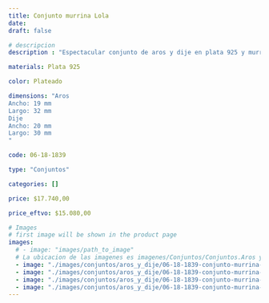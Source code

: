 ```yaml
---
title: Conjunto murrina Lola
date: 
draft: false

# descripcion
description : "Espectacular conjunto de aros y dije en plata 925 y murrina. Muy livianos. Colores sutiles."

materials: Plata 925

color: Plateado

dimensions: "Aros
Ancho: 19 mm 
Largo: 32 mm
Dije
Ancho: 20 mm 
Largo: 30 mm
"

code: 06-18-1839

type: "Conjuntos"

categories: []

price: $17.740,00

price_eftvo: $15.080,00

# Images
# first image will be shown in the product page
images:
  # - image: "images/path_to_image"
  # La ubicacion de las imagenes es imagenes/Conjuntos/Conjuntos.Aros y Dije/06-18-1839-conjunto-murrina-lola
  - image: "./images/conjuntos/aros_y_dije/06-18-1839-conjunto-murrina-lola_a.jpg"
  - image: "./images/conjuntos/aros_y_dije/06-18-1839-conjunto-murrina-lola_b.jpg"
  - image: "./images/conjuntos/aros_y_dije/06-18-1839-conjunto-murrina-lola_c.jpg"
  - image: "./images/conjuntos/aros_y_dije/06-18-1839-conjunto-murrina-lola_d.jpg"
---
```

